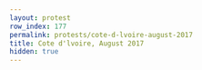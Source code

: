 ```yaml
---
layout: protest
row_index: 177
permalink: protests/cote-d-lvoire-august-2017
title: Cote d'lvoire, August 2017
hidden: true
---
```

